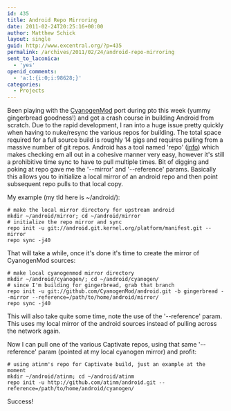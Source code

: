 ```yaml
---
id: 435
title: Android Repo Mirroring
date: 2011-02-24T20:25:16+00:00
author: Matthew Schick
layout: single
guid: http://www.excentral.org/?p=435
permalink: /archives/2011/02/24/android-repo-mirroring
sent_to_laconica:
  - 'yes'
openid_comments:
  - 'a:1:{i:0;i:98628;}'
categories:
  - Projects
---
```

Been playing with the <a href="http://www.cyanogenmod.com/">CyanogenMod</a> port
during pto this week (yummy gingerbread goodness!) and got a crash course in
building Android from scratch.  Due to the rapid development, I ran into a huge
issue pretty quickly when having to nuke/resync the various repos for building.
The total space required for a full source build is roughly 14 gigs and requires
pulling from a massive number of git repos.  Android has a tool named 'repo' (<a
href="http://source.android.com/source/git-repo.html">info</a>) which makes
checking em all out in a cohesive manner very easy, however it's still a
prohibitive time sync to have to pull multiple times.  Bit of digging and poking
at repo gave me the '--mirror' and '--reference' params.  Basically this allows
you to initialize a local mirror of an android repo and then point subsequent
repo pulls to that local copy.

My example (my tld here is ~/android/):
```shell
# make the local mirror directory for upstream android
mkdir ~/android/mirror; cd ~/android/mirror
# initialize the repo mirror and sync
repo init -u git://android.git.kernel.org/platform/manifest.git --mirror
repo sync -j40
```

That will take a while, once it's done it's time to create the mirror of
CyanogenMod sources:
```shell
# make local cyanogenmod mirror directory
mkdir ~/android/cyanogen/; cd ~/android/cyanogen/
# since I'm building for gingerbread, grab that branch
repo init -u git://github.com/CyanogenMod/android.git -b gingerbread --mirror --reference=/path/to/home/android/mirror/
repo sync -j40
```

This will also take quite some time, note the use of the '--reference' param.
This uses my local mirror of the android sources instead of pulling across the
network again.

Now I can pull one of the various Captivate repos, using that same '--reference'
param (pointed at my local cyanogen mirror) and profit:
```shell
# using atinm's repo for Captivate build, just an example at the moment
mkdir ~/android/atinm; cd ~/android/atinm
repo init -u http://github.com/atinm/android.git --reference=/path/to/home/android/cyanogen/
```

Success!
